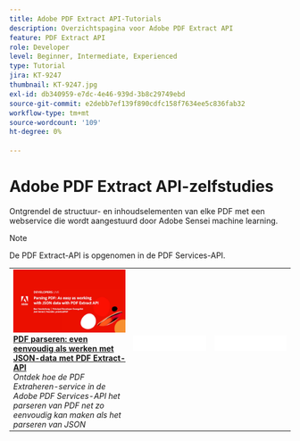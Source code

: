 ```yaml
---
title: Adobe PDF Extract API-Tutorials
description: Overzichtspagina voor Adobe PDF Extract API
feature: PDF Extract API
role: Developer
level: Beginner, Intermediate, Experienced
type: Tutorial
jira: KT-9247
thumbnail: KT-9247.jpg
exl-id: db340959-e7dc-4e46-939d-3b8c29749ebd
source-git-commit: e2debb7ef139f890cdfc158f7634ee5c836fab32
workflow-type: tm+mt
source-wordcount: '109'
ht-degree: 0%

---
```


# Adobe PDF Extract API-zelfstudies

Ontgrendel de structuur- en inhoudselementen van elke PDF met een webservice die wordt aangestuurd door Adobe Sensei machine learning.

>[!NOTE]
>
>De PDF Extract-API is opgenomen in de PDF Services-API.

<table style="table-layout:fixed">
<tr>
 <td>
   <a href="https://experienceleague.adobe.com/docs/adobe-developers-live-events/events/2021/oct2021/parsing-pdf.html">
      <img alt="PDF parseren: even eenvoudig als werken met JSON-data met PDF Extract-API" src="assets/ParsingPDF_1280.png" />
   </a>
    <div>
   <a href="https://experienceleague.adobe.com/docs/adobe-developers-live-events/events/2021/oct2021/parsing-pdf.html"><strong>PDF parseren: even eenvoudig als werken met JSON-data met PDF Extract-API</strong></a>
    </div>
    <em>Ontdek hoe de PDF Extraheren-service in de Adobe PDF Services-API het parseren van PDF net zo eenvoudig kan maken als het parseren van JSON</em>
    <br>
  </td>
  <td>
    <img alt="Spacer" src="../assets/WhiteBanner_Placeholder.png" />
    <div>
    <br>
  </td>
  <td>
    <img alt="Spacer" src="../assets/WhiteBanner_Placeholder.png" />
    <div>
    <br>
  </td>
</tr>
</table>

